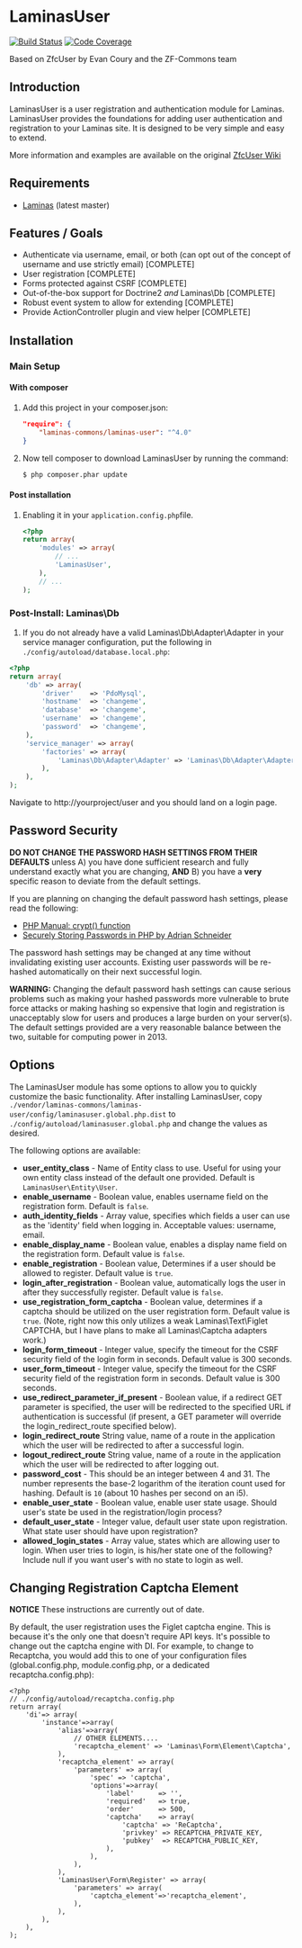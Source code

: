 LaminasUser
=======
[![Build Status](https://travis-ci.org/ZF-Commons/LaminasUser.png)](https://travis-ci.org/Laminas-Commons/LaminasUser)
[![Code Coverage](https://scrutinizer-ci.com/g/Laminas-Commons/LaminasUser/badges/quality-score.png?b=3.x)](https://scrutinizer-ci.com/g/Laminas-Commons/LaminasUser)

Based on ZfcUser by Evan Coury and the ZF-Commons team

Introduction
------------

LaminasUser is a user registration and authentication module for Laminas.
LaminasUser provides the foundations for adding
user authentication and registration to your Laminas site. It is designed to be very
simple and easy to extend.

More information and examples are available on the original [ZfcUser Wiki](https://github.com/ZF-Commons/ZfcUser/wiki)


Requirements
------------

* [Laminas](https://github.com/laminas/) (latest master)

Features / Goals
----------------

* Authenticate via username, email, or both (can opt out of the concept of
  username and use strictly email) [COMPLETE]
* User registration [COMPLETE]
* Forms protected against CSRF [COMPLETE]
* Out-of-the-box support for Doctrine2 _and_ Laminas\Db [COMPLETE]
* Robust event system to allow for extending [COMPLETE]
* Provide ActionController plugin and view helper [COMPLETE]

Installation
------------

### Main Setup


#### With composer

1. Add this project in your composer.json:

    ```json
    "require": {  
        "laminas-commons/laminas-user": "^4.0"  
    }  
    ```

2. Now tell composer to download LaminasUser by running the command:

    ```bash
    $ php composer.phar update
    ```

#### Post installation

1. Enabling it in your `application.config.php`file.

    ```php
    <?php
    return array(
        'modules' => array(
            // ...
            'LaminasUser',
        ),
        // ...
    );
    ```


### Post-Install: Laminas\Db

1. If you do not already have a valid Laminas\Db\Adapter\Adapter in your service
   manager configuration, put the following in `./config/autoload/database.local.php`:

```php
<?php
return array(
    'db' => array(
        'driver'    => 'PdoMysql',
        'hostname'  => 'changeme',
        'database'  => 'changeme',
        'username'  => 'changeme',
        'password'  => 'changeme',
    ),
    'service_manager' => array(
        'factories' => array(
            'Laminas\Db\Adapter\Adapter' => 'Laminas\Db\Adapter\AdapterServiceFactory',
        ),
    ),
);

```

Navigate to http://yourproject/user and you should land on a login page.

Password Security
-----------------

**DO NOT CHANGE THE PASSWORD HASH SETTINGS FROM THEIR DEFAULTS** unless A) you
have done sufficient research and fully understand exactly what you are
changing, **AND** B) you have a **very** specific reason to deviate from the
default settings.

If you are planning on changing the default password hash settings, please read
the following:

- [PHP Manual: crypt() function](http://php.net/manual/en/function.crypt.php)
- [Securely Storing Passwords in PHP by Adrian Schneider](http://www.syndicatetheory.com/labs/securely-storing-passwords-in-php)

The password hash settings may be changed at any time without invalidating existing
user accounts. Existing user passwords will be re-hashed automatically on their next
successful login.

**WARNING:** Changing the default password hash settings can cause serious
problems such as making your hashed passwords more vulnerable to brute force
attacks or making hashing so expensive that login and registration is
unacceptably slow for users and produces a large burden on your server(s). The
default settings provided are a very reasonable balance between the two,
suitable for computing power in 2013.

Options
-------

The  LaminasUser module has some options to allow you to quickly customize the basic
functionality. After installing LaminasUser, copy
`./vendor/laminas-commons/laminas-user/config/laminasuser.global.php.dist` to
`./config/autoload/laminasuser.global.php` and change the values as desired.

The following options are available:

- **user_entity_class** - Name of Entity class to use. Useful for using your own
  entity class instead of the default one provided. Default is
  `LaminasUser\Entity\User`.
- **enable_username** - Boolean value, enables username field on the
  registration form. Default is `false`.
- **auth_identity_fields** - Array value, specifies which fields a user can
  use as the 'identity' field when logging in.  Acceptable values: username, email.
- **enable_display_name** - Boolean value, enables a display name field on the
  registration form. Default value is `false`.
- **enable_registration** - Boolean value, Determines if a user should be
  allowed to register. Default value is `true`.
- **login_after_registration** - Boolean value, automatically logs the user in
  after they successfully register. Default value is `false`.
- **use_registration_form_captcha** - Boolean value, determines if a captcha should
  be utilized on the user registration form. Default value is `true`. (Note,
  right now this only utilizes a weak Laminas\Text\Figlet CAPTCHA, but I have plans
  to make all Laminas\Captcha adapters work.)
- **login_form_timeout** - Integer value, specify the timeout for the CSRF security
  field of the login form in seconds. Default value is 300 seconds.
- **user_form_timeout** - Integer value, specify the timeout for the CSRF security
  field of the registration form in seconds. Default value is 300 seconds.
- **use_redirect_parameter_if_present** - Boolean value, if a redirect GET
  parameter is specified, the user will be redirected to the specified URL if
  authentication is successful (if present, a GET parameter will override the
  login_redirect_route specified below).
- **login_redirect_route** String value, name of a route in the application
  which the user will be redirected to after a successful login.
- **logout_redirect_route** String value, name of a route in the application which
  the user will be redirected to after logging out.
- **password_cost** - This should be an integer between 4 and 31. The number
  represents the base-2 logarithm of the iteration count used for hashing.
  Default is `10` (about 10 hashes per second on an i5).
- **enable_user_state** - Boolean value, enable user state usage. Should user's
  state be used in the registration/login process?
- **default_user_state** - Integer value, default user state upon registration.
  What state user should have upon registration?
- **allowed_login_states** - Array value, states which are allowing user to login.
  When user tries to login, is his/her state one of the following? Include null if
  you want user's with no state to login as well.

Changing Registration Captcha Element
-------------------------------------

**NOTICE** These instructions are currently out of date.

By default, the user registration uses the Figlet captcha engine.  This is
because it's the only one that doesn't require API keys.  It's possible to change
out the captcha engine with DI.  For example, to change to Recaptcha, you would
add this to one of your configuration files (global.config.php,
module.config.php, or a dedicated recaptcha.config.php):

    <?php
    // ./config/autoload/recaptcha.config.php
    return array(
        'di'=> array(
            'instance'=>array(
                'alias'=>array(
                    // OTHER ELEMENTS....
                    'recaptcha_element' => 'Laminas\Form\Element\Captcha',
                ),
                'recaptcha_element' => array(
                    'parameters' => array(
                        'spec' => 'captcha',
                        'options'=>array(
                            'label'      => '',
                            'required'   => true,
                            'order'      => 500,
                            'captcha'    => array(
                                'captcha' => 'ReCaptcha',
                                'privkey' => RECAPTCHA_PRIVATE_KEY,
                                'pubkey'  => RECAPTCHA_PUBLIC_KEY,
                            ),
                        ),
                    ),
                ),
                'LaminasUser\Form\Register' => array(
                    'parameters' => array(
                        'captcha_element'=>'recaptcha_element',
                    ),
                ),
            ),
        ),
    );

